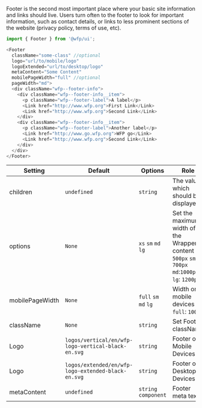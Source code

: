 Footer is the second most important place where your basic site information and links should live. Users turn often to the footer to look for important information, such as contact details, or links to less prominent sections of the website (privacy policy, terms of use, etc).

```js
import { Footer } from '@wfp/ui';
```

```js
<Footer
  className="some-class" //optional
  logo="url/to/mobile/logo"
  logoExtended="url/to/desktop/logo"
  metaContent="Some Content"
  mobilePageWidth="full" //optional
  pageWidth="md">
  <div className="wfp--footer-info">
    <div className="wfp--footer-info__item">
      <p className="wfp--footer-label">A label</p>
      <Link href="http://www.wfp.org">First Link</Link>
      <Link href="http://www.wfp.org">Second Link</Link>
    </div>
    <div className="wfp--footer-info__item">
      <p className="wfp--footer-label">Another label</p>
      <Link href="http://www.go.wfp.org">WFP go</Link>
      <Link href="http://www.wfp.org">Second Link</Link>
    </div>
  </div>
</Footer>
```

| Setting         | Default                                            | Options               | Role                                                                                                  |
| --------------- | -------------------------------------------------- | --------------------- | ----------------------------------------------------------------------------------------------------- |
| children        | `undefined`                                        | `string`              | The value which should be displayed                                                                   |
| options         | `None`                                             | `xs` `sm` `md` `lg`   | Set the maximum width of the Wrapper content `xs`: `500px` `sm`: `700px` `md`:`1000px` `lg`: `1200px` |
| mobilePageWidth | `None`                                             | `full` `sm` `md` `lg` | Width on mobile devices `full`: `100%`                                                                |
| className       | `None`                                             | `string`              | Set Footer className                                                                                  |
| Logo            | `logos/vertical/en/wfp-logo-vertical-black-en.svg` | `string`              | Footer on Mobile Devices                                                                              |
| Logo            | `logos/extended/en/wfp-logo-extended-black-en.svg` | `string`              | Footer on Desktop Devices                                                                             |
| metaContent     | `undefined`                                        | `string` `component`  | Footer meta text                                                                                      |
